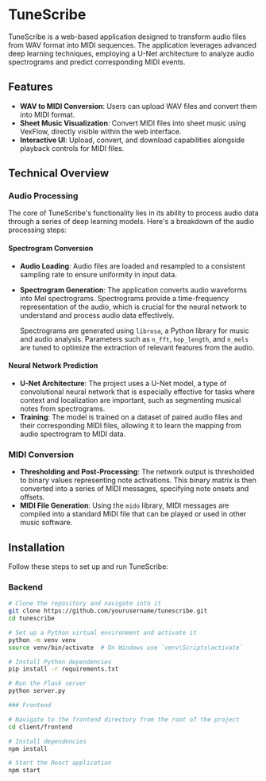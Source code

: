 # TuneScribe

TuneScribe is a web-based application designed to transform audio files from WAV format into MIDI sequences. The application leverages advanced deep learning techniques, employing a U-Net architecture to analyze audio spectrograms and predict corresponding MIDI events.

## Features

- **WAV to MIDI Conversion**: Users can upload WAV files and convert them into MIDI format.
- **Sheet Music Visualization**: Convert MIDI files into sheet music using VexFlow, directly visible within the web interface.
- **Interactive UI**: Upload, convert, and download capabilities alongside playback controls for MIDI files.

## Technical Overview

### Audio Processing

The core of TuneScribe's functionality lies in its ability to process audio data through a series of deep learning models. Here's a breakdown of the audio processing steps:

#### Spectrogram Conversion

- **Audio Loading**: Audio files are loaded and resampled to a consistent sampling rate to ensure uniformity in input data.
- **Spectrogram Generation**: The application converts audio waveforms into Mel spectrograms. Spectrograms provide a time-frequency representation of the audio, which is crucial for the neural network to understand and process audio data effectively.

  Spectrograms are generated using `librosa`, a Python library for music and audio analysis. Parameters such as `n_fft`, `hop_length`, and `n_mels` are tuned to optimize the extraction of relevant features from the audio.

#### Neural Network Prediction

- **U-Net Architecture**: The project uses a U-Net model, a type of convolutional neural network that is especially effective for tasks where context and localization are important, such as segmenting musical notes from spectrograms.
- **Training**: The model is trained on a dataset of paired audio files and their corresponding MIDI files, allowing it to learn the mapping from audio spectrogram to MIDI data.

### MIDI Conversion

- **Thresholding and Post-Processing**: The network output is thresholded to binary values representing note activations. This binary matrix is then converted into a series of MIDI messages, specifying note onsets and offsets.
- **MIDI File Generation**: Using the `mido` library, MIDI messages are compiled into a standard MIDI file that can be played or used in other music software.

## Installation

Follow these steps to set up and run TuneScribe:

### Backend

```bash
# Clone the repository and navigate into it
git clone https://github.com/yourusername/tunescribe.git
cd tunescribe

# Set up a Python virtual environment and activate it
python -m venv venv
source venv/bin/activate  # On Windows use `venv\Scripts\activate`

# Install Python dependencies
pip install -r requirements.txt

# Run the Flask server
python server.py

### Frontend

# Navigate to the frontend directory from the root of the project
cd client/frontend

# Install dependencies
npm install

# Start the React application
npm start
